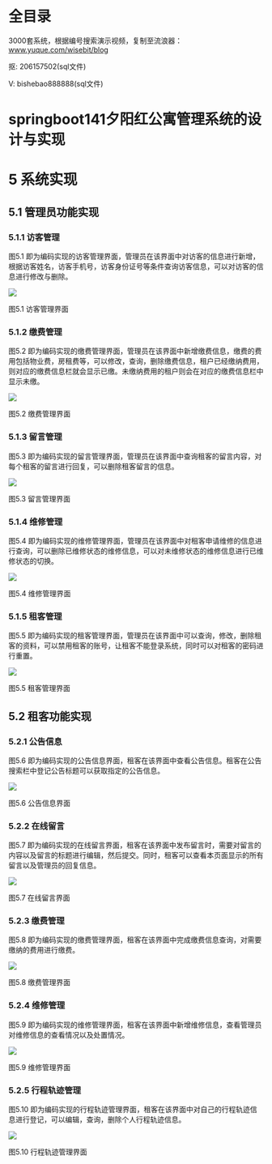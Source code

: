 # 全目录

3000套系统，根据编号搜索演示视频，复制至流浪器：www.yuque.com/wisebit/blog


<p>抠: 206157502(sql文件)</p>
<p>V: bishebao888888(sql文件)</p>



# springboot141夕阳红公寓管理系统的设计与实现

# 5 系统实现

## 5.1 管理员功能实现
### 5.1.1 访客管理
图5.1 即为编码实现的访客管理界面，管理员在该界面中对访客的信息进行新增，根据访客姓名，访客手机号，访客身份证号等条件查询访客信息，可以对访客的信息进行修改与删除。

![](/md/blog.015.png)

图5.1 访客管理界面
### 5.1.2 缴费管理
图5.2 即为编码实现的缴费管理界面，管理员在该界面中新增缴费信息，缴费的费用包括物业费，房租费等，可以修改，查询，删除缴费信息，租户已经缴纳费用，则对应的缴费信息栏就会显示已缴。未缴纳费用的租户则会在对应的缴费信息栏中显示未缴。

![](/md/blog.016.png)

图5.2 缴费管理界面
### 5.1.3 留言管理
图5.3 即为编码实现的留言管理界面，管理员在该界面中查询租客的留言内容，对每个租客的留言进行回复，可以删除租客留言的信息。

![](/md/blog.017.png)

图5.3 留言管理界面
### 5.1.4 维修管理
图5.4 即为编码实现的维修管理界面，管理员在该界面中对租客申请维修的信息进行查询，可以删除已维修状态的维修信息，可以对未维修状态的维修信息进行已维修状态的切换。

![](/md/blog.018.png)

图5.4 维修管理界面
### 5.1.5 租客管理
图5.5 即为编码实现的租客管理界面，管理员在该界面中可以查询，修改，删除租客的资料，可以禁用租客的账号，让租客不能登录系统，同时可以对租客的密码进行重置。

![](/md/blog.019.png)

图5.5 租客管理界面
## 5.2 租客功能实现
### 5.2.1 公告信息
图5.6 即为编码实现的公告信息界面，租客在该界面中查看公告信息。租客在公告搜索栏中登记公告标题可以获取指定的公告信息。

![](/md/blog.020.png)

图5.6 公告信息界面
### 5.2.2 在线留言
图5.7 即为编码实现的在线留言界面，租客在该界面中发布留言时，需要对留言的内容以及留言的标题进行编辑，然后提交。同时，租客可以查看本页面显示的所有留言以及管理员的回复信息。

![](/md/blog.021.png)

图5.7 在线留言界面
### 5.2.3 缴费管理
图5.8 即为编码实现的缴费管理界面，租客在该界面中完成缴费信息查询，对需要缴纳的费用进行缴费。

![](/md/blog.022.png)

图5.8 缴费管理界面
### 5.2.4 维修管理
图5.9 即为编码实现的维修管理界面，租客在该界面中新增维修信息，查看管理员对维修信息的查看情况以及处置情况。

![](/md/blog.023.png)

图5.9 维修管理界面
### 5.2.5 行程轨迹管理
图5.10 即为编码实现的行程轨迹管理界面，租客在该界面中对自己的行程轨迹信息进行登记，可以编辑，查询，删除个人行程轨迹信息。

![](/md/blog.024.png)

图5.10 行程轨迹管理界面

# 









